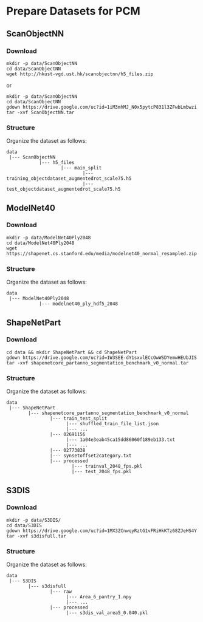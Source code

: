 # Prepare Datasets for PCM

## ScanObjectNN
### Download
```commandline
mkdir -p data/ScanObjectNN
cd data/ScanObjectNN
wget http://hkust-vgd.ust.hk/scanobjectnn/h5_files.zip
```
or 
```commandline
mkdir -p data/ScanObjectNN
cd data/ScanObjectNN
gdown https://drive.google.com/uc?id=1iM3mhMJ_N0x5pytcP831l3ZFwbLmbwzi
tar -xvf ScanObjectNN.tar
```
### Structure
Organize the dataset as follows:
```commandline
data
 |--- ScanObjectNN
            |--- h5_files
                    |--- main_split
                            |--- training_objectdataset_augmentedrot_scale75.h5
                            |--- test_objectdataset_augmentedrot_scale75.h5
```

## ModelNet40
### Download
```commandline
mkdir -p data/ModelNet40Ply2048
cd data/ModelNet40Ply2048
wget https://shapenet.cs.stanford.edu/media/modelnet40_normal_resampled.zip
```
### Structure
Organize the dataset as follows:
```commandline
data
 |--- ModelNet40Ply2048
            |--- modelnet40_ply_hdf5_2048
```

## ShapeNetPart
### Download
```commandline
cd data && mkdir ShapeNetPart && cd ShapeNetPart
gdown https://drive.google.com/uc?id=1W3SEE-dY1sxvlECcOwWSDYemwHEUbJIS
tar -xvf shapenetcore_partanno_segmentation_benchmark_v0_normal.tar
```
### Structure
Organize the dataset as follows:
```commandline
data
 |--- ShapeNetPart
        |--- shapenetcore_partanno_segmentation_benchmark_v0_normal
                |--- train_test_split
                      |--- shuffled_train_file_list.json
                      |--- ...
                |--- 02691156
                      |--- 1a04e3eab45ca15dd86060f189eb133.txt
                      |--- ...               
                |--- 02773838
                |--- synsetoffset2category.txt
                |--- processed
                        |--- trainval_2048_fps.pkl
                        |--- test_2048_fps.pkl
```

## S3DIS
### Download
```commandline
mkdir -p data/S3DIS/
cd data/S3DIS
gdown https://drive.google.com/uc?id=1MX3ZCnwqyRztG1vFRiHkKTz68ZJeHS4Y
tar -xvf s3disfull.tar
```
### Structure
Organize the dataset as follows:
```commandline
data
 |--- S3DIS
        |--- s3disfull
                |--- raw
                      |--- Area_6_pantry_1.npy
                      |--- ...
                |--- processed
                      |--- s3dis_val_area5_0.040.pkl 
```